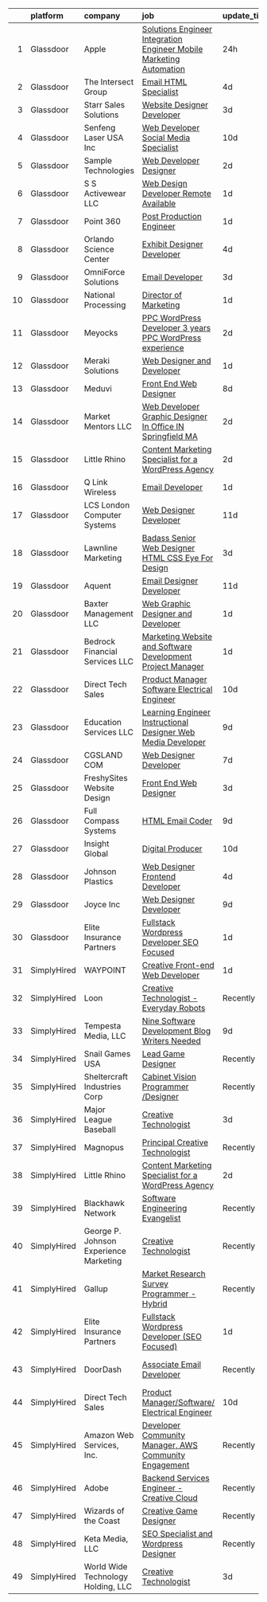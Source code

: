 

|    | platform    | company                                | job                                                                                                                                                                                                                                                                                                                                                                                                                                                                                                                                                                                                                                                                                                                                                                                                                                                                                                                                                                                                                                                                                                                                                                                                                                                                                                                                                                                                                                         | update_time   | location            |
|---:|:------------|:---------------------------------------|:--------------------------------------------------------------------------------------------------------------------------------------------------------------------------------------------------------------------------------------------------------------------------------------------------------------------------------------------------------------------------------------------------------------------------------------------------------------------------------------------------------------------------------------------------------------------------------------------------------------------------------------------------------------------------------------------------------------------------------------------------------------------------------------------------------------------------------------------------------------------------------------------------------------------------------------------------------------------------------------------------------------------------------------------------------------------------------------------------------------------------------------------------------------------------------------------------------------------------------------------------------------------------------------------------------------------------------------------------------------------------------------------------------------------------------------------|:--------------|:--------------------|
|  1 | Glassdoor   | Apple                                  | [Solutions Engineer   Integration Engineer  Mobile Marketing Automation ](https://www.glassdoor.com/partner/jobListing.htm?pos=128&ao=1110586&s=58&guid=00000182bf320dc8b46083a8fc68584b&src=GD_JOB_AD&t=SR&vt=w&cs=1_8b3945b8&cb=1661065105181&jobListingId=1008082345750&cpc=3BA4CE39D5B5DEF5&jrtk=3-0-1gavj43fiklv1801-1gavj43g5g2d7800-14df916f526546a8--6NYlbfkN0BvKrLyj5gPmtZO9T8euul8TCxuuKNOtzRJOomxnwSEodTz2Bc-sPZl29JElYHfcoQ-58AqnZWye5imZ5EkGNM7NgYN-HQi6TeqqndSc330Jl09pROZ5kQ0qjrr2TLRKzu3X-mUnb0CTTgHeRYg-ktD27yBHY-wDr8IN6EhUO_ggCyGKHnsPPh3ZOJlfeqsKmxUXwCwiKGCF-sTtBBviyPx8wgtR1JUwuedEh_i-etfH4gbd-nyHaPyUn5VKSJ3I3ry3xjTnfCcuW-iOh4Av7O3KTfPAIR2NcCaY86zkB4V_z3QcOJNVPr4Q4nHIDMqBZCiPCtTlUDqRO6CaUY-f2GQHg6Ct2hl5aFblEBTTAHpCnGjDH2X00SfJn2jXxTLZf2H-wmiXZSiJqv-WlVgE3mzO6RltHsVrLq0343sViGbkqhnr8c0Ide9ZVqGFvNwES-zJSwzSr3wVfKnhpuMucnHoSeT9yaY0MytrNqXIGl5B8lC_qAMA-uQE06rKjNwmYcSgR4IqmCdrqSui__wM1lSev2XnuQWDWuyRz0KDTusjuc4Ep2xgeiX4qnjrKnFvT82iRoqhPebBSbNyp3BD28iuex9h9Auv52chnyeQjjwztncV7slmr6PWDnQo4s_nYYE7WwP8mkelzOgA1YF3C82jQ3KbWMxUmh6i48o-igKb2CCpUr8qHMpXKX2B4n6Ls0Xj4Ct-cY-FUtpXjaCe7T1GBZDYoh3vJP6nIZXWV2RoCq3FKUlqrMdXWgo0njUnYQ4GBucvIzLwS2hxrDc9LGoRsndw4KcHzXdzeqq1hrJIlMrfBs6evKNDPyh_ghxuym7YSCTHiW2ndsfi1GXGjC388d-x0YTl_BalHWIW0ti4n77qqKY4qGjaR9SVaRRlLIxQ39oQDMgQ6JYL9RbQQmzRrnq7YMSS1OZVd1x2lFPL2qq7x-EChBlkqrG-zcTk5vTPiUWcgd1N4cFz40tieo2tjU1zvFX_gJ0UNCkRTdb1Kvia3yHTZSlwti8R7TzPqU%3D) | 24h           | Culver City, CA     |
|  2 | Glassdoor   | The Intersect Group                    | [Email HTML Specialist](https://www.glassdoor.com/partner/jobListing.htm?pos=124&ao=1110586&s=58&guid=00000182bf320dc8b46083a8fc68584b&src=GD_JOB_AD&t=SR&vt=w&ea=1&cs=1_51b97b08&cb=1661065105181&jobListingId=1008074370447&cpc=48B9F4758953335C&jrtk=3-0-1gavj43fiklv1801-1gavj43g5g2d7800-22c56744a00dd6d9--6NYlbfkN0D3PcU9heefYh9TtgByvMoljOix8d9QGO4-sOduKDD9bT1jZI9CfBWrR-yhgruQBi7BODCzZdeBCVxltjTcoLfa9fjLk7NMFbxIrl9F5qP5psuaO9TR_rl8p70B1b0bwKQhJG9MZh2IuOyJto0tZsNoJrw3F83L99OynJJIDCLJuZYXtySHDGkwyagBHaLJOEOAVmYUTrzkwBCSmiG2I9oAG5NxoP6ETZ8d4yUOQxO5ZjTBFZZNIY6m_llX2wAe8e3OR5mIldQvJhU7_bgurVz1zL6WEJXwIU5A7orD4FNsTzfAt5qx2JHqUMQ7Amisjd89V_qeCA-TftyJUmxLJvzU4mO2tfl3rY7RPMsMTmu_QQqf_PUvA7DQEGsVRH-XFYv-m2ZLt5FsTuxQjY0NSGCuEXUo1ODSMX4J0QVLJW_UuFGwzJjsBZfVb-jKADu4vdNLIno8WkKtpZ5n9mMM2Bmq4d5jADzbEJuuJ2O6pB1caUcLauYJZZqFUBAGSJxIlvJyuaBNB2Xr6w%3D%3D)                                                                                                                                                                                                                                                                                                                                                                                                                                                                                                                                                                | 4d            | Plano, TX           |
|  3 | Glassdoor   | Starr Sales Solutions                  | [Website Designer Developer](https://www.glassdoor.com/partner/jobListing.htm?pos=104&ao=1110586&s=58&guid=00000182bf320dc8b46083a8fc68584b&src=GD_JOB_AD&t=SR&vt=w&ea=1&cs=1_35ab8e72&cb=1661065105178&jobListingId=1008076136835&cpc=CBD165E99C37F1D2&jrtk=3-0-1gavj43fiklv1801-1gavj43g5g2d7800-ddcb1fae4ee85477--6NYlbfkN0DsjpLgDvBclJPstWYYib0fNii1R7GC7DO9whXo_Eh0zYplQGpKtzw1lQtNYmMRfcmvK3Iy5C2BL0KJu-lLXTyb6Wm7XNVR8tj-hk7PGBRuKgfb_ku9iZjH-tb3SYdl0QSLHwLG3gfTgr2yZczDS3iZiZk0EOtOAZRQT5c0HFjn9_Og2uxtKUXtRTFeZyNEgnKwfNf10yI6603GF735svAlP_fesSpWALPMTZA-2kqS24Y60M7Q-B4MAm3jqNiygbc2YcVRMMm0h_AoMUelILm3MQJym1RU1JV7PhFi9MxCLdT-rWQO--7tEnIGCZFzUw-cH1DYDNGUh05GHziVClHAhqiC62WBu6ML4usLhDj80_uiT1kPPtHxbaZbsEOezgcmjQzhbnXuKxFPDGGRjHFQgHAppSryBa0p2mQ2O8f0kNx6nUCnAu_69szU9gscXXJVsSicpqD7imEP0zhzyOSiGS0mZyyhTqBUUlw7PWuMM69sdHxqw38E8fZlimcaXjhrXwuh9xxquw%3D%3D)                                                                                                                                                                                                                                                                                                                                                                                                                                                                                                                                                           | 3d            | Norman, OK          |
|  4 | Glassdoor   | Senfeng Laser USA Inc                  | [Web Developer  Social Media Specialist](https://www.glassdoor.com/partner/jobListing.htm?pos=114&ao=1110586&s=58&guid=00000182bf320dc8b46083a8fc68584b&src=GD_JOB_AD&t=SR&vt=w&ea=1&cs=1_1935d5d8&cb=1661065105180&jobListingId=1008065893392&cpc=A0637F14311B9419&jrtk=3-0-1gavj43fiklv1801-1gavj43g5g2d7800-69604992de81714b--6NYlbfkN0Dx3r3E47sSe5bB3PIy1uzBZvlB7xy2NhfhZMlxQTsxrHvJuYZkuOAOolgM0RwwxFCUzk4WQx86HjZI4gUgx1C0oF6J0TbaPQPyt0QwcdVyAoCHhtnKoCAwe2uWQZDVyb42gfhggtBMSeQF_kTTK4cI21rqjrfWfVy7aWXOh3yapdlN40EuEuEi03dtXyA1NN4q6YnDon7jRbyop-SAjUdxWh98FgQJ1Oql3GGpy5Tdvwoue-mN0AZcFjP7SYu7BK5uYUPdTiZdPRJIjElqr4REo3N51Mqm8uLseQj696zBWBIBZMMkqe7wraM_N3HBFWI8RHwb4rx3nnGS4miGtKwwO7gnE2ww5LWzH_4Y7qVIHdxXgvdC7-7H5RV7IKihQolOQHQdst7c6Vh6MpkGLdS_SysVh_R1i7Ryi73z1BK8lJXIEKBmnLo8ipakGAxWroYnf3sUhKB_Xxq5JxUzo3cQOLgCSz9mSAvH1ZeTlFk0iB34UK-oq-elfr8fgdrJsZscIu7YfdQ6Dw%3D%3D)                                                                                                                                                                                                                                                                                                                                                                                                                                                                                                                                               | 10d           | Los Angeles, CA     |
|  5 | Glassdoor   | Sample Technologies                    | [Web Developer   Designer](https://www.glassdoor.com/partner/jobListing.htm?pos=120&ao=1110586&s=58&guid=00000182bf320dc8b46083a8fc68584b&src=GD_JOB_AD&t=SR&vt=w&ea=1&cs=1_fb8335f5&cb=1661065105181&jobListingId=1008078578505&cpc=9DC6E4D8324653EE&jrtk=3-0-1gavj43fiklv1801-1gavj43g5g2d7800-cfcad52f3ccf37d8--6NYlbfkN0D4nuovUOU2dPryPr7-xanE7ZFWASvaSyNm3BqXIbrO0npDAFoAgEQsBBjUOAjv1PQnB3hwwrZmiOMA02kYqNnnHKWjfiGNMQW5EU7ErrgQUTQBKpdQ35ajdqRyVOpYt1ge-nlWBdEdOWxZg23c7O0q-QUnaWi8gZT3BRnlNxG5nms1UgSG3pAWYhhzkqBf5iit9-AGMWLF87EnIFJ_Yl__AUG5up1jXt4GHJDl6iEXaeg78eOYpb3iweD0my1BICJPNDDsHdNYhn446MQaZuDJTj5wmThNOJG-XV90iO_L9jCkPocTijPV_r0uRdS9pRzo39ufx4YmqgGxLyg8uTsb878L6uH_8MDzPL4OqRq6ExW0hqTvETjijMVSSCYwI7EOfe7F_qpqfRVLVHa__icW8mctIyVOHg0_jFBWOugFeoe_4Ri20DBQHzOMseE3OZNI6glwIEpOmZDeGyOhQiONafuJpxWD_Jngbhb1AYK4erpILpp-ZUjID9NBZ9vN1UQ%3D)                                                                                                                                                                                                                                                                                                                                                                                                                                                                                                                                                                           | 2d            | Ann Arbor, MI       |
|  6 | Glassdoor   | S S Activewear LLC                     | [Web Design Developer  Remote Available ](https://www.glassdoor.com/partner/jobListing.htm?pos=121&ao=1110586&s=58&guid=00000182bf320dc8b46083a8fc68584b&src=GD_JOB_AD&t=SR&vt=w&ea=1&cs=1_6cf155bf&cb=1661065105181&jobListingId=1008081606232&cpc=334ABAF5D42DC775&jrtk=3-0-1gavj43fiklv1801-1gavj43g5g2d7800-11231ee6cd76ebf8--6NYlbfkN0Ajr136nt6A_LHOZ7dazkZBMRVGXfFx1UH3hXSlGZi78qV2vh4IIPaG56QxCFgA56BGxcurypYQkBVspfsnTZJRG1jkpX72_XzffxBJorsT2OpLdH8jKJAKJqcGF31IQrDbUVhb_4mUmFjSEoC_puvAy6im2C8FJQNIGTPivGcq2Xp3QWDoD0YTXqusHQnNuVfLov6vtLe5iVpX9YL9NlSaWCEFlzuQHdLlynyIKx9d4crLBB1B6qP6ePbJaPqTLqw04SfQsYzTEdhxUJX5f5aB5AcvcrcPIEAPn2Cnn0bbiUQoxcW7naTY1PzBx8JCxV9s3IFWTF-PTGIyMalK_yAIdGfdDMQF4TafXmhJEKgDfdWbCn4-8N-bLmiJ4b37GLezXtoc89EDtqJUqGUoDWEVLm7v6JOE1iGogZwQ6bSi-OjzRaIAtcQtuCqGOk1uz6KfKCTmXdpJo-8mbbZpm2l6OR0teFKFW-0dQXcJlD5GJrAU9LECf-gI2CEs_3EtfjC1Bf_cIuJ6ElRgV4ZFb_JFZQYD08APVFzyTwG06Xaet8BQtjjcls11ORPCunV8RRXJFf2ak46EO_S_6m8CpSNJWCxVE_mcGFAdPk2S4KvVwwyAfoBAfn1xtVfcScGjCU7RcIHa3pKI0bNUf_UyyDkTYFg94jCmZEKPbmGaGN75BrOvA-ATgkA4tGj1SwfXD01HyV5tYr51gqk3YLsH3JI-KwCnWDLZ2gWVcPILOLtS_M1fhdSWjXZrR3pqjiiaG3M%3D)                                                                                                                                                                                                                                                                                            | 1d            | Bolingbrook, IL     |
|  7 | Glassdoor   | Point 360                              | [Post Production Engineer](https://www.glassdoor.com/partner/jobListing.htm?pos=106&ao=1110586&s=58&guid=00000182bf320dc8b46083a8fc68584b&src=GD_JOB_AD&t=SR&vt=w&ea=1&cs=1_0cdc2048&cb=1661065105178&jobListingId=1008082053442&cpc=BE7ED86EB2F099E4&jrtk=3-0-1gavj43fiklv1801-1gavj43g5g2d7800-37c15f2f8f423d94--6NYlbfkN0DdNONLqhA8z6QrX6vw37qu8cGScUjPKwqVQr3YAsb4-5m6SkYfcfunOb5Z4Fs1L3GaZTQUOo-KovoSG6km41IPEQkY4ga1Hl_L8BdNGr78wlAiyHozwAayY5NtIbXyoG-hldxFaPwWqaioI0DPkpygUrzq-uS7-tZs0JEP5iZ79wx30dbdOKYaz0et5bRTj6zF-O1kl-z_WlAuU4VhUxt6vHa_9SrICr94169itBXXhZvsk0xLa417vHhP2-TstC4rsB0bKM9K38l-NVw2Ui1hOLVWnw1-PBZyEXOpW-R_zeruLzPVte05Mi_xSMig3wLRGVSfe1tqMzcXYn1_2To9MizofEgncnJ973vNduLFtHwJWem7iVyaon_Q9zk9OudcEQ0TNK0mle26q_8g2OlZ2-UKQNS22dMHAY72B9YJjrgini1P71AxTuNccXsaeOg7S4w_gvA0cHrMwwEJ5X11yp0z4PfvS7bOb2bAi7yHANiZKvW_e3IEYunj9-Q2AB-vl1rbPU0zLQ%3D%3D)                                                                                                                                                                                                                                                                                                                                                                                                                                                                                                                                                             | 1d            | Burbank, CA         |
|  8 | Glassdoor   | Orlando Science Center                 | [Exhibit Designer   Developer](https://www.glassdoor.com/partner/jobListing.htm?pos=110&ao=1110586&s=58&guid=00000182bf320dc8b46083a8fc68584b&src=GD_JOB_AD&t=SR&vt=w&ea=1&cs=1_a6e45a7b&cb=1661065105179&jobListingId=1008073917846&cpc=8F946C24CF1A525E&jrtk=3-0-1gavj43fiklv1801-1gavj43g5g2d7800-19530d0494599900--6NYlbfkN0Dlo60a_d6b-ZbHMAl1R6dg8b70dlJGCHmV1YUp37ql6Hlxf0AnVUQRHMpH0SGJAODkvMvtI4dD_VJ0FBAIEo24wrR-cBIVwY62V4nP7xc-cspw_Gy2QAJq22aWSQK0-k-P8GtrQKWis7qdeFrSuAc2CL0nTVehODDXxeTLKoX6ib_LUZVjOw0QBorjH4VwKi2WN6TCy_GWssQno5t5yMsQmpSZJk6tG9-XKMWnFa4thJOgUNrJuQR56rBUGH5vM1LV3sM6Y2KoCG8pvVD2ZygC27KkHnmZYaeKNnV1X5ODBew9vA_SalZNopOYJ5VYxkUVaQ_jbrrfGOFifZyZtB-JcGDMHK78lPmNRwAojHpprY3bKhbzQzJSMzOFcsNeBKbZEnT-fnsFI8LOON_RBAEwB4zAvuHCSsSoVpEXMHUaExmwWWeb3cP2j7JL3qNDG0t8uAqkME7yGszVN4ixxCQujNAn6EwtpEPMW_cdOk7-K6amu2JlgIjnolWrdERUBm5W0DTOTLc7QQ%3D%3D)                                                                                                                                                                                                                                                                                                                                                                                                                                                                                                                                                         | 4d            | Orlando, FL         |
|  9 | Glassdoor   | OmniForce Solutions                    | [Email Developer](https://www.glassdoor.com/partner/jobListing.htm?pos=129&ao=1110586&s=58&guid=00000182bf320dc8b46083a8fc68584b&src=GD_JOB_AD&t=SR&vt=w&ea=1&cs=1_8aa6f04b&cb=1661065105181&jobListingId=1008077004504&cpc=6FC5BA77C9A4CD78&jrtk=3-0-1gavj43fiklv1801-1gavj43g5g2d7800-235f6d49e9ca6460--6NYlbfkN0Aa0rf0p4H-wSSEnheLq9xoxCQnORZZzDlklJQihjLqJFevi_TyuHmg6ZfbcbB1uoQD05X-NQeVhniTWMxcs59AHFds7xdB_TWZrCqSZMvTPXsGmBK8rqGqV2KySjGmpjZnzhGStyWV_yKx_OyFHaJUbwxbrBNGh24RY51dnPAcBUHCY_NUggq7i_1M1eMjsluwvTykH3idQmYUyjAE8A1LO5lkw6jReD8LfR4_irJ_2RVOZBv3dlg0ecGtrqR79Ffb1ZyKSCtTTWBXvFFNgdf0FqtL4aHtJsKMRQbvaYW41d3B5Hpmp3ia9srpEBNrlguL8zwaXGaERu0kXhSHAjQJS-EMTo68FR20UblBWWeC9e-tTw2H40iiRsEh1KMl1va2MiFFqm-D1Zq_bAGzn2j7Qm2VbMuuQZwxn8Ci44mzVtYyfNNv_OrqBq_4P2ep6pPyjLhtXKEbzWqm-3u3Rsv3xNqfbdLTZtt8FYBh1j3DSKLii3Oi9VgcSOnCTenTPZe8aeTirCnOZkGXWGNh33Bf03pqGoeu8j-SlH3jqfYvHc4oOZw5VoIlv1Yzjrdlpzs%3D)                                                                                                                                                                                                                                                                                                                                                                                                                                                                                                                    | 3d            | Remote              |
| 10 | Glassdoor   | National Processing                    | [Director of Marketing](https://www.glassdoor.com/partner/jobListing.htm?pos=108&ao=1110586&s=58&guid=00000182bf320dc8b46083a8fc68584b&src=GD_JOB_AD&t=SR&vt=w&ea=1&cs=1_92c146e4&cb=1661065105179&jobListingId=1008081745094&cpc=320F474EFE2ECF9F&jrtk=3-0-1gavj43fiklv1801-1gavj43g5g2d7800-9dda8939e1b420c9--6NYlbfkN0C7FdYqye7fR5lUV8IgWPkZ54W6iO3v9h1VSxsEbL_uy-oT-c6pP46MvK3VAkDI2RclXT6XGavr81Sqwmg0QzQSLmmXWpHsucctXLjqNGQbx_AzS1BJfEHRZ3pcGznz7AMwT3F3QztZFy7wkZUAg1B52v3yHIif_llkEYbbiC9-fEmfqwu-h4fClqupzTsiEVhq2s-mj4nFNGGkCJ_So8Pc5H47CXKtwrXsyt-FPqWuzA2lNzlp7Bl6GTNehTT7kpDHyWRxs09liWouW_yc-jh06lQxF_S0U9YfCtOFL286sA3M1BGqg_UUauKo9VefL9lS2WkMkQsrmxEFCsWpMMwjda0vAyoF3qrW5BAo1IO2LQPO2NICQ112EbsSwuFtrAa7o5kllkvf6fimeS3nwGl8Al8KaAgtsxJXnK-ZuFmIznArtgXynljmTAFm5U3JVaB3TTl99eDXOzEFCKPvErZb3n0_UdqBialsWYZb-dhnrUt_fO7LYlqffo-fGRsDJ8LAFEoi54qi3g%3D%3D)                                                                                                                                                                                                                                                                                                                                                                                                                                                                                                                                                                | 1d            | Orem, UT            |
| 11 | Glassdoor   | Meyocks                                | [PPC WordPress Developer   3  years PPC   WordPress experience](https://www.glassdoor.com/partner/jobListing.htm?pos=105&ao=1110586&s=58&guid=00000182bf320dc8b46083a8fc68584b&src=GD_JOB_AD&t=SR&vt=w&ea=1&cs=1_24f572a5&cb=1661065105178&jobListingId=1008079757167&cpc=EC922B628F4F9C42&jrtk=3-0-1gavj43fiklv1801-1gavj43g5g2d7800-d55211a0a42f0edf--6NYlbfkN0DukAwDndutArnS8OT3znlJ-TW2KpK_7rZjO0LfXc6UVE5AelGnR9zi1FaVyKVSX7fW8iH7ZjBYylKtq2aRV0H4uUyYnvuAr2WaxvQ_YIsNaGQZ_Sc5PvQb_k3If6tOc1qL-6qorCWnoenGz4MDUdi0A6Zz92HRj2fzY8hoDQuSL8Y4aSyXX_DsP61_5rEK6r2ToNf_jHat7DDIeNglBgeANZnc5JuS9wB0yQA3k6z60klBwRpszSMRNar-KwJ_B5icRqaOx94w6RCxYEUSQj3wOnuLvGuZ1_RwW4Lj2vRbUq0r57nmDRpQPUyuMtUCVPa0hdPK0TlxMMau6XNOg_21O39dVLU9BVI7cKDZoJLKvzfU6UEc6tW5AI5nprdy0ZbW32vE5Kp17P7xkmfu3cxMTD2nGQ5sYbip9_B8leBKvvY4NeqEhGOz-XnpxhMx8MHAy4-oleV9R0yg2SEtlKhRHQ6F5TsUS0mA8Ud8GsI0deZz3FZw1FD75NcnaHMGjMnnzhSi7FiILTMiFdkacLZTtMvPABeRTN_UZQo9BLNMteNPv8eiQ4iJ)                                                                                                                                                                                                                                                                                                                                                                                                                                                                                    | 2d            | West Des Moines, IA |
| 12 | Glassdoor   | Meraki Solutions                       | [Web Designer and Developer](https://www.glassdoor.com/partner/jobListing.htm?pos=117&ao=1110586&s=58&guid=00000182bf320dc8b46083a8fc68584b&src=GD_JOB_AD&t=SR&vt=w&ea=1&cs=1_23bdee46&cb=1661065105180&jobListingId=1008081345836&cpc=FB7E4A1762AE5BEC&jrtk=3-0-1gavj43fiklv1801-1gavj43g5g2d7800-20fcbee1eb88c48d--6NYlbfkN0BWi3eEu-Q0UpxkIUpdrJzmOxHi_XGcoZO2CjQXftiTGI9fTokWfZjTPkpzgBplrcMHEj60FUOAAjJF_SEv7CdTX2l153xa5mQfM55bnHf2pCufnXbA_nbXhgULVW4M0NFEb8U0XItsl9xVUnBCmHEpoi_IUS2Qom6lIOV5pTXvIXF_NF9MsHTArhePxnKDA4q4GEsG4-t6N3js7pxKJ0D0FQ0ta16DDHo0F01rgWEGzPrOv6j0Eavbz4l-gOhOX47qhsjftDiTmtfWFjGevFAWqJEvLQXxAzzuVAYRb_hSdxybbYurtAqpyfq_P4fy58ST2VVlrRBOO-leH0s_6bccL7wdJqszQ0p6M73zgiOAF6YrEZKONpT4162EvWlotAZwbWKNnqnX-jMaqBZfU56oaWNMvsjR7vt_x8YL0iiwfav3lqkgB-PLcF_P_0q1gDilhc7OdtjeOhRR5uOJcYZiFQ8kBQk9U3mWmUyDCYYsYdrgyNdubmwPXZLccj7xE-OvFPd5XE7OhHT_lJyue32ofiFJTrrOl-Q%3D)                                                                                                                                                                                                                                                                                                                                                                                                                                                                                                                                         | 1d            | Remote              |
| 13 | Glassdoor   | Meduvi                                 | [Front End Web Designer](https://www.glassdoor.com/partner/jobListing.htm?pos=127&ao=1110586&s=58&guid=00000182bf320dc8b46083a8fc68584b&src=GD_JOB_AD&t=SR&vt=w&ea=1&cs=1_6116f27e&cb=1661065105181&jobListingId=1008068386130&cpc=9FE5D8D7282D4400&jrtk=3-0-1gavj43fiklv1801-1gavj43g5g2d7800-4d3ab6673cfb09a7--6NYlbfkN0DVRqkzmoOxYUgbtv_NK1ArUzMkNzca3f6VDkrWk8UyNANrT2oS1mH1h2VR6tCux4fFPzU7mbS7KXvW7bZZqQ7vOzDWUEl41WPlzW88z6XZwb4HRxYDgvy4jQpqaAUpqGfupGXF8MNqsb4mzUTkX_GGeMF2vI01hEOpUPkNlpvHYRqae6eJ-Ukq83DgGq4ZTdsC3VvFysWlxvWz_ETWTChY1Gy1mZha9zVmuMnaOSjEvkoctWe2aAdcB443RaoxD8AHpQWfogSRGWVG-miz-nay0Bjud7xllk568iMbB6TzMEXTKBXRp3lUOpqB9IypzD4z3qWY4uUNnziJ3RwMwrHRBZ1Xv38RloSPaYV2A7b3n50_JQjrMYpTvE3T0OvOaKlrHRwvhvWpKBJ_U2vpe2vGHlOORtBO6-RCH3xA3oU_rDQZrKCDZx2Lh_1VWOI2snTusECMqmcV3Pr1Ja2Tg7XvUdyS1QFQFT6S8iAlJ6cXxPGzR573GrfO0-GziiYRd3tzciw7p-gprQ%3D%3D)                                                                                                                                                                                                                                                                                                                                                                                                                                                                                                                                                               | 8d            | Canton, MA          |
| 14 | Glassdoor   | Market Mentors  LLC                    | [Web Developer   Graphic Designer  In Office IN Springfield  MA ](https://www.glassdoor.com/partner/jobListing.htm?pos=101&ao=1110586&s=58&guid=00000182bf320dc8b46083a8fc68584b&src=GD_JOB_AD&t=SR&vt=w&ea=1&cs=1_3e643e81&cb=1661065105177&jobListingId=1008078799450&cpc=C5084168C6427C20&jrtk=3-0-1gavj43fiklv1801-1gavj43g5g2d7800-d4ecf45bb5ddde8b--6NYlbfkN0DrgQq5ECBajiuqohNCSf6c7_2Cek-sBUhiO2bmmkiCIRqTyLZK6QXQ1uHwMmUKjUK87ZodXnzLkf5KCDfpFPcEmSRrKfee4TvOCzUsJ8ckRBxfhXQJvr6PIo_dx3c-Mk_13mSeFCYye08Ysi8NpIPKzGkraKw-aSeaGJZFnwKPqxQBbBm4aMTNLPLIVc_-X04fCTjz5WI9qX4CPL4keCrvoeBdt0xnW0CNzS0OeUjWV8PMLwIOoYeLL4IjUr6s4baZjwVaRU77gZiTrBEry36WiZ1rOVhG1NF-CGt3M-_u5vngyjEc4Mm28fTf4D9zWL7NelzfY6Bv_8lc4ZYX74FPIAwnxAd817_FC8nAK8h2uAnGPE6wVEuvEIz14FbSVV9vp0tPsvC3lJM0GRj6EcBPpqL0xLPe7nAIg7WFkWFqdD7pXWbFaa-Rpnn2EYVa4PBZ1dXq7LmAzcP6AJDqvAMJmF4ZrGGq27DlRFKRVWd3TPgKRSmnJBiPutraiHVVeMCfQszN7vaWpRJqJh9EBTHcVQhROY2L6xOrd86KZ9uTLaM7DalYvoir)                                                                                                                                                                                                                                                                                                                                                                                                                                                                                  | 2d            | Hartford, CT        |
| 15 | Glassdoor   | Little Rhino                           | [Content Marketing Specialist for a WordPress Agency](https://www.glassdoor.com/partner/jobListing.htm?pos=111&ao=1110586&s=58&guid=00000182bf320dc8b46083a8fc68584b&src=GD_JOB_AD&t=SR&vt=w&ea=1&cs=1_da891668&cb=1661065105179&jobListingId=1008078987183&cpc=334ABAF5D42DC775&jrtk=3-0-1gavj43fiklv1801-1gavj43g5g2d7800-68b470c291fab490--6NYlbfkN0BE1sWS3io7iFyXC8dTZk01nBBpyTqvcghSxkx67H4-m9o72b3Na2UeQXYpQB8brbK2b6EXNH_Ds2Gwmfd68ZuWrGGrxFcZpBARfgo1K9BWuIASlaXHrLe7pU5hOaiybbEz_rJxl9zXfxT2L0IlIJFoTDYWp_xl82tb0AjjRtHz3kD4KhReoPeiaN6cJSKBHQB3e6uAH-NVR8tHCNYSc7FWzIs0e3H5JeufsRBghtmmUj7rMofL_JldagLvoemY9bbnjr2tyCASu5nCVWeIsf1k0DqNjOGGB4wUfTMGFDLfi5FFsVG1i_eljOTUDjrr_6JzX6cgUYqyL6jzgpA0KxS6ozGd3eiqabhnWvoHaVdeMjeAeUVlJ32Jrse2e_c-gFyzKEwlkdGFzmX5P0oNeSjZzMHYdgmo3vcz2LCwqlRlvgOD1D__Mr7zcM4TVhKWm-LtHI1PJwV9LHgP7TJL2Qn-u0EG8jICE6_uxP_QBn-pPgANnpjCCIYyvJ-Ei-OI_jpmFU7lhRA5VifYWPngGTjy)                                                                                                                                                                                                                                                                                                                                                                                                                                                                                                                              | 2d            | Remote              |
| 16 | Glassdoor   | Q Link Wireless                        | [Email Developer](https://www.glassdoor.com/partner/jobListing.htm?pos=103&ao=1110586&s=58&guid=00000182bf320dc8b46083a8fc68584b&src=GD_JOB_AD&t=SR&vt=w&ea=1&cs=1_7992dcd9&cb=1661065105178&jobListingId=1008081621414&cpc=AF8BC9077DDDE68D&jrtk=3-0-1gavj43fiklv1801-1gavj43g5g2d7800-ad61b9ac912baf76--6NYlbfkN0C1n-7uwLBmXreK9Hz04i1NaXR3ByHk8AHoFYtQOHcucngP0fSeBwU1va0n9hUyBVaAI6oExeKecRKR87WNuvyT1-lb0hdePcZdW5hHRwxQUII5lAiGOEk0YkPvnaaIvm9DKktrut8n0XsjBzFcewKYiXuOoVj6bm5ayNKqKX7IdKuQBcIk97fv1CLN5CZyqTx-9nH1AK1RcumlqoLZuVQZUiOIX94-_j5iSZ1nJDgwTXEhGz28BPjfhrldZuitRKECL-_JAohbxWyg-9FzWjwobHecjWSdPQR2PhqTZ4tYuDbew-DP3bawWs0J2POUjy19f2DnljxgEbgOAvRfgcR1y1N9tDmYAWc2UmoEu7n9k2ugIQ4t1z-5rv1DjDEpZ7EtSWTCSZ5IFG2kRn3kciungeH5BRwrlwpFHgCoh_c_eIWhZnxgNdx6fEIy5mOeBv8exobusUq9EfrBu7bA917QQ0lJRb0twhCIDoOvq2xmZToYkwp9sOqI3WWBobLViyE%3D)                                                                                                                                                                                                                                                                                                                                                                                                                                                                                                                                                                                    | 1d            | Dania, FL           |
| 17 | Glassdoor   | LCS   London Computer Systems          | [Web Designer Developer](https://www.glassdoor.com/partner/jobListing.htm?pos=118&ao=1110586&s=58&guid=00000182bf320dc8b46083a8fc68584b&src=GD_JOB_AD&t=SR&vt=w&ea=1&cs=1_16183a90&cb=1661065105180&jobListingId=1008063244829&cpc=74FD5BE86273CE52&jrtk=3-0-1gavj43fiklv1801-1gavj43g5g2d7800-4a5d56286f155313--6NYlbfkN0CckLY1Y7Nzm7RAXoTq-bvgsovIKUj47znE7HlWw5vlrDWT7l6GaPFsZiavTqzdiZcfoYdspEvTHUkTPwqkpDyJcIlI_ubAh2VDXGpI93ZAN2Vumx5TnwcS4onmVjjsC2kdIR9lIWl7teHjPzRWr7pIgd-QG4TNheNrl-faXpoQscY9VDIZvbct9_-D9WrMzlKxu_9epyxtxqwMUNb4l3IqG9csShVJMHyY2QCU4xCJYa1y9dybCUjmSA2EOU73cvrdkstKzKvp3DyzloxzOvODcfqfGZ5xNUA8qQjwes23VdGIGN3K2jhVhH5eZ9VUXnQSIcVSBOoqKOFWrq-TIFEcrwS-doYD5HbWrdU094P88BNNS3yMGzJnK8nTsKeGDK2Ss3QYhOpJK3QTt4Anb5u-dwFXhBKylRhLo-eg5Wm7QgmjO_8QrHl3777nVnvyCoAtkKdQtM3UpNO5xE9UopG_3oDu0e1_t3UQDB2zfBxdLJrhPyrxS3KbNjH_KntxjipuT--ulky2FC5OLwJd-RN2SMlKZHdS6tfvRPeyTdOsBV_v5A7dkwTH-zjCDD8_y4gm5I9o98IUatvKA-5KO6U2H1hBO9bhiANVmfFmRlbk5a87WSJdnXagcu7h9z5JLK-q0soj-WuMXdrtktfP8uXu-RZUFepLvcwk2PM3GM0Wj_Ad_6MlRWmKzDNpAParAfh1XK31U6xblnTv3_mCq4rdgbQEBQxRUusZKZJz2fuvK4xMlaazRdJNKBgu9DlcuAFuIAmjOM8feA%3D%3D)                                                                                                                                                                                                                                                                                               | 11d           | Cincinnati, OH      |
| 18 | Glassdoor   | Lawnline Marketing                     | [Badass Senior Web Designer   HTML  CSS    Eye For Design](https://www.glassdoor.com/partner/jobListing.htm?pos=112&ao=1110586&s=58&guid=00000182bf320dc8b46083a8fc68584b&src=GD_JOB_AD&t=SR&vt=w&ea=1&cs=1_580d60cb&cb=1661065105179&jobListingId=1008076192780&cpc=39BF0EDDD7C951CC&jrtk=3-0-1gavj43fiklv1801-1gavj43g5g2d7800-e484ed7074032ea9--6NYlbfkN0CSgGTbSPgM0xpgWRkp5SRTexU57Zk_6_bZ18eqb9d2QJSGwfPmdP20ZJn7COX5dU3Jcup__uPyYvFygp23CJPmvOc2HV6cmaK3ebUFwB3sdAeT9C97FHUEPr8kaTKS-VJB2gGOIZsn60uJXYKNceQVP82UTolLC1vwR40675sWo0JSUEFSfubFH6Eh8zjRpGLXDR6dVAHoGjpDfPE2NAMrRY7Hbk63-D3M2rhHOGf1XsTvs7_V1Ch2AyhSdVb0DUSzgJ5QV56kHj4ymbf4xh7IkWMxz12kKiq5rk-v7rBYVYaWyykDiSdFvJQwGSdzYH9C0j5fYZ6XBVgBuTjsxYiSoF_QW_BWkWjjSBiZMPWJWmK4d6tHqG5poTb8F1NtDiHhIg0gfoW_RV4c54rHIYvPryTVw_tLQ6BKnIpwsmH0pc0G9TlkcVu1rOWg0VdgTyXo4xlBMCOYaXStzN6qEEVB2K7toUruLq8Tu5Fz5CJfdxISSTePoR1Kxa5dhQuqDstFHjFUho1g8QiBk4ShOz0MtJZRG4B6CUHhvZGIUFbHVA%3D%3D)                                                                                                                                                                                                                                                                                                                                                                                                                                                                                             | 3d            | Tampa, FL           |
| 19 | Glassdoor   | Aquent                                 | [Email Designer   Developer](https://www.glassdoor.com/partner/jobListing.htm?pos=130&ao=1110586&s=58&guid=00000182bf320dc8b46083a8fc68584b&src=GD_JOB_AD&t=SR&vt=w&cs=1_f5605c9a&cb=1661065105181&jobListingId=1008063506203&cpc=654405A9B1E0A9F5&jrtk=3-0-1gavj43fiklv1801-1gavj43g5g2d7800-81f66ac0617ac308--6NYlbfkN0DMrcEu7yrtATojKJA7cEzGQ3FdRGWLh0CZQInL4ECGI9gD0Wolx9R2v-Aex0-GK07CFRXuAyVUqqDdWqgnAY3f8fv_frR8awgIXiu3YXjZJb5Frrci7jPiqg__1ogudDJ5yzLZW31j0btrCAm0bBUqxkfuA6zQI6q7AH0oojmb_KbAOli3eW9ibqG34oo4e37yFNrB4S-VeaM5lk3pdiGLgwfLoLfD_dXjrOfEubN-u04rdnfrAa93xLeaybggGhGsnOLYcHBo_fGBW2pl3ZIYaGnkulSEx11E8exLwCvy0x0_ObHIDQKSCqCU-ztR2TOcsNj_ROQi9n5Hv5qw1rdfj7K5mfQBVsorBOaf5J6bVwj5DovdW0NVQevdtxQSc7TLe0_CxNeVjLpz8irh0jhIhVUwp8SyeVcrNtdgsvMWgEQrpjkiDzLGKI1SeCf5YXuOtzR7q09WaA%3D%3D)                                                                                                                                                                                                                                                                                                                                                                                                                                                                                                                                                                                                                                | 11d           | McLean, VA          |
| 20 | Glassdoor   | Baxter Management LLC                  | [Web Graphic Designer and Developer](https://www.glassdoor.com/partner/jobListing.htm?pos=123&ao=1110586&s=58&guid=00000182bf320dc8b46083a8fc68584b&src=GD_JOB_AD&t=SR&vt=w&ea=1&cs=1_ad27a4f3&cb=1661065105181&jobListingId=1008081304458&cpc=BCC169F53084E245&jrtk=3-0-1gavj43fiklv1801-1gavj43g5g2d7800-d87ffb8facdcd3fb--6NYlbfkN0AEPUwOezrB67J58irlIC6kh9bOcG3IwVTpbUphOygsMmO9dJGqAwHHCfV7eXQGkUUA4W0R5T2sPgR8i9BgOe847B1fReFN7whdxr7dxhrF1kFs-kdfJ3uG-CxxxoVtRiFyLm-ajvsvxBs_JycBHFHGM3VLXX8dmFPFGgEw8Nvn_5ftwoavHYjKA1VUeNGIcUil8EJPK99T6SLPEISo6YPoZMCYYsrGqtiPWZ_LEwKoLbxfPEJFXvh7V8PTZmRofO9pILsmtrr8txLbZkIbTDQeIAiD2K8y1Nq-hP7c5Kb-uInAyD3sdEhE-UooOcki-urNA0da9QRvsR_E8ShwWh4yX39Mx56Y2R7EL06auMT5iqRuBWjlfImneejHtxNP2UyYk7gnxxKBqcgaevpYH0BUzF4nZEtX75rVqjOymRHdPdnHvbEyZik9IuOh7Ns-GxqxZ6tAZa0ZPmI9MIabt1HFQjdPAJuMUAjUDaPHbSoSLX6pjMVlKdnYoJDePje_UXU%3D)                                                                                                                                                                                                                                                                                                                                                                                                                                                                                                                                                                 | 1d            | Columbia, TN        |
| 21 | Glassdoor   | Bedrock Financial Services  LLC        | [Marketing  Website and Software Development Project Manager](https://www.glassdoor.com/partner/jobListing.htm?pos=119&ao=1110586&s=58&guid=00000182bf320dc8b46083a8fc68584b&src=GD_JOB_AD&t=SR&vt=w&ea=1&cs=1_8e163674&cb=1661065105180&jobListingId=1008081450936&cpc=292036AD7E8A5303&jrtk=3-0-1gavj43fiklv1801-1gavj43g5g2d7800-147b38ae2316a565--6NYlbfkN0DQhhFPqU4rUq9Wpc5KKnqLbXEAJaeUQTnyyuJ9IUK7qOJOhNxY2YnZJmMjLXoqpwosSIDLK3B6Y0AHJATXXppdox7FwG1LzOFbL1h0ar3ZOygTV0Dxq8T7h35HjWNo2xOi9x8h3hkZIctW-gSFuP8I9limrsPe7y_ZMzTbZ991tlPbl7fnTqgZKEzALXD_2rIGbITwUXI5x8i7tVE1qYX8rta6qZ-70kSYrODWh4yTsiPl7f5_8DrTf9TCvjLWJZCPbG5el4jWvXsOpXwbsIFl4a4DqGsqtz1lGOSsyLI46F2Rx4BkOsTHJrm4Up2e9JnHbmItK6ywyObjJHDVcW29byje4TqGBc-FMyj8-SF78EwUodLtvLK998tehNq5_xrV4UsJ8jsWJOrxPZz1bpjLNVEXJxVPpg6BO_4pSN7ITAex8iXKWOfGtSG0MArLGgUpXF6NODUuF43d8tG-M5isRGZzUYeapyOG7aTfU_89wHLKFh9ToK1HX7_VRI0Nik4%3D)                                                                                                                                                                                                                                                                                                                                                                                                                                                                                                                                        | 1d            | Scottsdale, AZ      |
| 22 | Glassdoor   | Direct Tech Sales                      | [Product Manager Software  Electrical Engineer](https://www.glassdoor.com/partner/jobListing.htm?pos=102&ao=1110586&s=58&guid=00000182bf320dc8b46083a8fc68584b&src=GD_JOB_AD&t=SR&vt=w&ea=1&cs=1_5412cc63&cb=1661065105177&jobListingId=1008064929307&cpc=8A8826D0694C2D24&jrtk=3-0-1gavj43fiklv1801-1gavj43g5g2d7800-ede2d9f476f081fc--6NYlbfkN0Dp-MKAPpc5m9En-XXwGNOc8jTXOAc2dIp58elGYhj0d49cEaD9BHCfG9ErCe6S4w6ddVGoTdMxzYbcMqVP9dwVGwtNPiLWplwn9Sxg5Rv8mI-O9fLLf33TEmKt626jtU8Eb0CVFQkWIjrhHSO9Xx4nuElsrQx31JpQVUQ2PS_ylA_l9jHQFjUdZaZDRf4ZgJDNqXSfiMrE8_HJ8G8ryUB8_j3ed6iIOFApkCNl9NSepMIsPrah1bbHtUmnOEjHSWQ8NLGh_IZUyXREUYRx9PfpZrSiz7iRgCzs0EjK2xM4y0yybiKjz65SAyim9FyGUa44GjqekLUksbkZebx8hMyPjRkaH19CPxdU1TD5AAu5OORQDmSMHC8PXF1J9u68gqgCNG2A3pb49hsEkyi2eLgT6_Wb3Zn1XNnPGmSx9zj9VfUxPXztMZMwGStmHUz08OnTAqSqnIqnyEeGpINg0tzuSNYKRO-Eg-1f66esI7NF8u1fCmzjD6ePV2qEqorW-bGOvCCSmQuvESN_KFcxOWYWOUFuobzyKqeNqeHH8GsHYw%3D%3D)                                                                                                                                                                                                                                                                                                                                                                                                                                                                                                        | 10d           | Indianapolis, IN    |
| 23 | Glassdoor   | Education Services LLC                 | [Learning Engineer   Instructional Designer   Web   Media Developer](https://www.glassdoor.com/partner/jobListing.htm?pos=107&ao=1110586&s=58&guid=00000182bf320dc8b46083a8fc68584b&src=GD_JOB_AD&t=SR&vt=w&ea=1&cs=1_84df9117&cb=1661065105178&jobListingId=1008066909758&cpc=D8FBC54B4F16B65F&jrtk=3-0-1gavj43fiklv1801-1gavj43g5g2d7800-284ba06f55818617--6NYlbfkN0Dx3r3E47sSe5bB3PIy1uzBZvlB7xy2NhfhZMlxQTsxrHvJuYZkuOAO8NLLpNPBDlQBy4YI4dsf4M481fjs1It8XAaLgfPVg7O7wLa6K2KfRCWJoG51uykFd2Di0ygXpNA-srD7yrKq1su1AgZeI_95v-CZJV-jW6xG0yKeZuZX51yvGqzDPJW644DgL4OgIKmEBRPyzL0uDzNyBdAiBTH2kUN06SiIPX8IUmH60U_aDhLz40spFGY0vmWaWl33JoaRvMWCuvHhSyfQrsNPxMd66fuDveTMOcB3phBAYCFZGQnZXppQFxp5jWETjUguJighutcRjzfn7lbJrPuUD0hb7tBMS5S9ai1HcmLBSYPZ1DVnR-hjYYfCMmBLXEIlQA8ynszHzrZt8xwFlPgHY1xAvKSbIerfKDgPEm1bbDhd9TVgYLve4BAwDK5P1u-_exQ6QzszvGEJezr2nA9XF9GnCb3aoobJmmLbidfeqqmygOq6rHUw0PkjJGuNDDvghMLExSXpEjWqjd4KXxaqTJGf4_b_5L9nZxrNC46LI8Gr3_b1dHravon2YgrxxPT9loo%3D)                                                                                                                                                                                                                                                                                                                                                                                                                                                                 | 9d            | Draper, UT          |
| 24 | Glassdoor   | CGSLAND COM                            | [Web Designer Developer](https://www.glassdoor.com/partner/jobListing.htm?pos=115&ao=1110586&s=58&guid=00000182bf320dc8b46083a8fc68584b&src=GD_JOB_AD&t=SR&vt=w&ea=1&cs=1_9375cb5b&cb=1661065105180&jobListingId=1008069997383&cpc=41F4513DE90102B9&jrtk=3-0-1gavj43fiklv1801-1gavj43g5g2d7800-1eb7c62a6dd77b1c--6NYlbfkN0Bo_CM2a8GgFIiw_-9fb5ug3xmG_MFCzpxBl7ntROtVZY8vaamdbhFsCHF652wRWqSxz3P1U2AKrA8wBLfY27R5xMW-gJno2M4uCrk4p24w8j4881HKVtN9cbt7VbXrczDjCDbGrf_oTgx06sf2nKVTm_r5gGqPqxpkOOPb4djUwgpLDK3YJv9oZ8dezDMXcNWanls3zjilYSzcBH-RKMLzkKoSLszb43KqHaDjIfFE_jh2iH0lnsZNLKzXRnHbFBC89rgFvcdMNnUHFL1mC3ndzqX0xNGqehrxEk8bQMIbwJC96y_7vvtuYhWg9ErF_PTnROde8xd4L5pBeXz2_gD0MrVettetLBXBBwyD0KaUOokE_jSaANC9A1mCVuuK3r4TQAPiEm5lWgIRPbTGAWKl3gwIM79K0fDtv0IbhSBCMBaQSL2P2LKtqlnOxMllSBul_QnOF9VItBH1VCY9b4Wwi0RWP48zD5nOfAUpUvBJ8KN5_YWEAIdEJSiAzeTSKNE%3D)                                                                                                                                                                                                                                                                                                                                                                                                                                                                                                                                                                             | 7d            | Los Angeles, CA     |
| 25 | Glassdoor   | FreshySites Website Design             | [Front End Web Designer](https://www.glassdoor.com/partner/jobListing.htm?pos=122&ao=1110586&s=58&guid=00000182bf320dc8b46083a8fc68584b&src=GD_JOB_AD&t=SR&vt=w&ea=1&cs=1_f7d32825&cb=1661065105181&jobListingId=1008076417077&cpc=4F748F1840550ABC&jrtk=3-0-1gavj43fiklv1801-1gavj43g5g2d7800-c65fb05a0a8234e9--6NYlbfkN0BzeAwR4ev7dXwU8mpV7S3pjbW1SGPXcMcssMq3qbuzgFU4MDZMmot3ZodX5bMVbxc_oQMbUUAMaEweN2RUy7wnwXvzMhSQA4W_sSIc8bk-TMfGD0jY1fUHb9iXloz7VOv7exzAfAxBZO-okvRTeVO8UDIO65j8IRtYbZdxYdYAFTZ33vjgX8xX0PKOze_8X2NCYNiKnfd7bCX_M0E8kVQdkVXCfZioiqXOXuzejyQUlezQzTHOQu-NbzQ9Pl0rTLbH2ERTjPI6dzBkXk_LTXtMbUhZ-Lt0_neWngzFQ7zbSeVby3NBGpueF1EgydWfQAni_4QzMw49OjefON7PQeq1iHOnrgB2mYC1QBtQAF9GVU5qPmTl7yZ6tJerRsoPE4z8AZuFxRBNFkPK-U13iNvYk1O97m17OfSIY_4H2fcwV85wNrkmB4X4JjTr-QzpIvJoPVg0VZGnxNiiVGU44_-8whuZpgsb9F4QeMii1gjJ-slCbYcuEqjTz657FhMgEyM%3D)                                                                                                                                                                                                                                                                                                                                                                                                                                                                                                                                                                             | 3d            | Remote              |
| 26 | Glassdoor   | Full Compass Systems                   | [HTML Email Coder](https://www.glassdoor.com/partner/jobListing.htm?pos=113&ao=1110586&s=58&guid=00000182bf320dc8b46083a8fc68584b&src=GD_JOB_AD&t=SR&vt=w&ea=1&cs=1_5f96e77a&cb=1661065105180&jobListingId=1008066832509&cpc=21001CD36CB5FE0E&jrtk=3-0-1gavj43fiklv1801-1gavj43g5g2d7800-770480c85780e4a7--6NYlbfkN0AF8ENPOBuFSjjsZ3LTo961cyaBQw6f62Zhitls36825V5NZN6QbzcJA4DZsauo0hgU_uPBLru0FGCTQ85cOPpMDa3nYKnmkGpwhqXoEtLhBWCKpYJXjeHs6jHacXWpy2ASKGfbmwPrrbeaJ4tIrYCm-k6YAlJ42XIQg8ZzgGQlZ88WIxXrZSD4qeTV8oc9wu5ql4BdupjAa3N7nXbvMI8KKNHTx4YQpnZjnnkWkZfddtHJIBwNedtkzSyi9IGk1Xs_XPIrWE6q3ailL9xLPAHTdSufl-oWUjlioaBNr0mXO6gUxHAlnqhRpMOsQqcJrqIffuBOCFqXq9jfBMLTvcAKBIRSl-B3UPkaS2R7KGSHEPzHxdHW2b4fIrQreUNW46ojdjpA0C_xyPM8hMKycLPijXFlwOpCr2mC6J9Cuu9Us_HTXXDFDmFsmnOBGZKP-E6V7ykEdrUgSjLaphpVMUqyErqFBY1M8KT9Pt4oIh-A908NE7l_ak1YqHjyZkOWmQgQTMNBF4RHuw%3D%3D)                                                                                                                                                                                                                                                                                                                                                                                                                                                                                                                                                                     | 9d            | Verona, WI          |
| 27 | Glassdoor   | Insight Global                         | [Digital Producer](https://www.glassdoor.com/partner/jobListing.htm?pos=126&ao=1110586&s=58&guid=00000182bf320dc8b46083a8fc68584b&src=GD_JOB_AD&t=SR&vt=w&ea=1&cs=1_ae223cf6&cb=1661065105181&jobListingId=1008065149249&cpc=C4A69CCDBB3B9599&jrtk=3-0-1gavj43fiklv1801-1gavj43g5g2d7800-ce36b141f22d5496--6NYlbfkN0BKkHZu3wF05EeDimN_p6sYpKCMArvwa95YdH7UpkaBCoSUOkIYlUzf1Pb6Z78DI6NYp2c0EUd8Ub1ij7G3-6hHgT95PpZlrvnSOmuCMoxs5mGj0ULylIxlUCYDvYCS7-VDtSZ8EK7aglIsVCwREydsrprgivbk1Ig5oV5zQSXie93MTMf-6FiZL7e-tgMjNVFQRT225oN_IR7jo5fSTjamnbKcG4xij6FaIWt5eQvzGzPqxK3IRkMyK--HLPNyGxN4YmZlBogY6zEXf-0PK1dE9STKmCG-RF2lNWXB9BttZ77tVrUeIleOnuAtSJU17YjaGaXIVWyoTywhhXYyp0sRP97LY-bjgkFRdgka1jP8sX4sClj3f1CLDWkc-1zqKs5_rxffsAxTDHAsq9WD7PkzSkHJhvPsSO6kf1wDxGIwE5Hs3plg396IYR80TeIjrOKvLCHZbd6pM4fRF0JJvcz1SF-k5alQwMfT4HC_FWLaUcf6B-7VlhiNObKMKCQ0Kr8%3D)                                                                                                                                                                                                                                                                                                                                                                                                                                                                                                                                                                                   | 10d           | Remote              |
| 28 | Glassdoor   | Johnson Plastics                       | [Web Designer   Frontend Developer](https://www.glassdoor.com/partner/jobListing.htm?pos=125&ao=1110586&s=58&guid=00000182bf320dc8b46083a8fc68584b&src=GD_JOB_AD&t=SR&vt=w&ea=1&cs=1_b734da89&cb=1661065105181&jobListingId=1008074111327&cpc=9952A63AB06E78AD&jrtk=3-0-1gavj43fiklv1801-1gavj43g5g2d7800-27e8506908806d6b--6NYlbfkN0BxpP53ILL8GulLJ_NWfVzecCnjI9RptcsvEJd8wgfIdOZfT6IohmguaMkXKhHYgQaQpX5cWvUkKIlwYkiTiK07c3OcbbK9DxcDeLbDIPECFg8lRhSaC_DYecPgnMCv9tl5vzpPJt6OyU7fX6aaZi6nEZiRoAGdDj9F0_jtrisP0C6iLlQSGi-Ecat6HK4Xy3caYX19ZVuz28KgdBF96CeetMs60CPEDVK3a0u_3f2HtIbYl3sxT1UWo4roBJeNm_XGB8iTZB_yrNDDHCItj618Rs4GVcubdYzftvWClSKIUAHoSTV9rimeKtZGq3czw-KIjZftDIY8E0zD0oBJkDJiKagdKga0Ste3I88DMjC_FURBHYAgHxWPIvcnQe1fr9n4n_t-d2ZpyJ7DT10ZoUENg7kp90xacCOjfw3gMapSBvOn2Z2NHorg_kNJTVPqpwK0dl-5ymuZZOUNF4y0wtPiw0v0Xem7vE-K1w7k2CHaF1yIhnfDJrDkbMXGgfnRH1M%3D)                                                                                                                                                                                                                                                                                                                                                                                                                                                                                                                                                                  | 4d            | Findlay, OH         |
| 29 | Glassdoor   | Joyce  Inc                             | [Web Designer Developer](https://www.glassdoor.com/partner/jobListing.htm?pos=116&ao=1110586&s=58&guid=00000182bf320dc8b46083a8fc68584b&src=GD_JOB_AD&t=SR&vt=w&ea=1&cs=1_edd5846d&cb=1661065105180&jobListingId=1008067001313&cpc=14D5209370AEC984&jrtk=3-0-1gavj43fiklv1801-1gavj43g5g2d7800-0808452861b2c58f--6NYlbfkN0Bd-kcuCQtFSZaFOpNra10QcN4twG3O5kNaxw30qdscHvBfYwwSa5GmMdPyP8QE6nGOfWwoY_1AmoA8VgAJ6Er8qBxw7QX8yd33JOFdofVfwyOzL81LDE4BaQkTu1pS48yJ3cdwzEyXCcKmOw1qy6_GaqQYCuYHoOC5xSTBzAlRrHI8ZX8tiAZsUoLnJV15DiqZM8GWLCBEB4rqRLK75OcMauZ6mUbS7rOLlSpv_o3UnCAJ7AvpBPJS2PkzutOLzXPn9tGUETAzgzyXJAPdSkqD5nZIML88pGBcUQ9g-1RAu-kAfwjzS7D0jrTY3M3GJB0E7RoQ9mAhJ_QDAk6yRdDdjd5IhgbohBUDNe8Q1j-oZE_ei9La9h0R-3GEBvSPMhuKM0ZAp_uCTcKqTr-52NTW0sSGDrVxEhEa3Z9dyjlOhmZoQZx788XPZISi5NN2eRbsT5cgVeoARuN-eN8rJZgJLrssUcKHD2E21xpDf_kn4UOpgHVPiYBnlO1fGv7h_YM%3D)                                                                                                                                                                                                                                                                                                                                                                                                                                                                                                                                                                             | 9d            | Pittsburgh, PA      |
| 30 | Glassdoor   | Elite Insurance Partners               | [Fullstack Wordpress Developer  SEO Focused ](https://www.glassdoor.com/partner/jobListing.htm?pos=109&ao=1110586&s=58&guid=00000182bf320dc8b46083a8fc68584b&src=GD_JOB_AD&t=SR&vt=w&ea=1&cs=1_ee4293f5&cb=1661065105179&jobListingId=1008081178583&cpc=280AB1FAEDD8D536&jrtk=3-0-1gavj43fiklv1801-1gavj43g5g2d7800-7047c277c971f962--6NYlbfkN0B4jp5mfsiLEiFpPCxOna81i2z6rJx9ZIZWhVZJ6SFnYQaGOjy-O8tllNfusRWo3C7qDZTwPkhHb3B6oPXJhckMytwT5frXna7vLHVkjwSmCqEpFv75PVg-wYJtimZsUoA2k09vQ0uCDgz3N8EhMNwYgYkWVgKndjEzBp151-L9TBauw9aSMiRnrkTHUAmsgu_jMGkp5YloVOBqvhBJP-_2FNDKHJDAHaFGvB1iwRA2JkARM8bjDPCprCoDoECPDWjyaZxC3rcJlXHI0pSbPxN0IFTFyRmlkdgd9E3cbRk_iHPUEMLrdNGvJq7SU8jSL0_cMUfpazqScJrkqUG8qDvGlUzoL_0X7Q6uQVFN5sFFa2dTbHd-pNrN9VkocspC-lhlCexKu6e9Abb6CfjVe_NbZaPUVc1I-RVW4N3Br_rCLeGUV2nX0PLaCapWx4FrvEGbtf76b65xLvAosPU5YeqjWS3Ar4DNIPDN1G6C_XHJ2-ge5AJgaeZAyz2j-I0pKdo%3D)                                                                                                                                                                                                                                                                                                                                                                                                                                                                                                                                                        | 1d            | Remote              |
| 31 | SimplyHired | WAYPOINT                               | [Creative Front-end Web Developer](https://www.simplyhired.com/job/_BjSpg9F0OFVFzOr8QxP3iuKRYivEVwMQyvBpgDPdpK39V2LiStO0g?q=creative+programmer)                                                                                                                                                                                                                                                                                                                                                                                                                                                                                                                                                                                                                                                                                                                                                                                                                                                                                                                                                                                                                                                                                                                                                                                                                                                                                            | 1d            | California City, CA |
| 32 | SimplyHired | Loon                                   | [Creative Technologist - Everyday Robots](https://www.simplyhired.com/job/QiN05oo48LTKtE8vwHoCyEpSqJNG7mUxdt2q1AMd0kr2JVz8j0cz8g?q=creative+programmer)                                                                                                                                                                                                                                                                                                                                                                                                                                                                                                                                                                                                                                                                                                                                                                                                                                                                                                                                                                                                                                                                                                                                                                                                                                                                                     | Recently      | Mountain View, CA   |
| 33 | SimplyHired | Tempesta Media, LLC                    | [Nine Software Development Blog Writers Needed](https://www.simplyhired.com/job/KiUcCHvCwlRkjCnqM25N9qJ96M2CXy2SkSHH8F0GuJxFNn49BIbbSQ?q=creative+programmer)                                                                                                                                                                                                                                                                                                                                                                                                                                                                                                                                                                                                                                                                                                                                                                                                                                                                                                                                                                                                                                                                                                                                                                                                                                                                               | 9d            | Remote              |
| 34 | SimplyHired | Snail Games USA                        | [Lead Game Designer](https://www.simplyhired.com/job/jZDrP-56JlyGIVlzzq6O7oZciCZatuuuAL4Ngw9zeS7vzEX0jtEshA?q=creative+programmer)                                                                                                                                                                                                                                                                                                                                                                                                                                                                                                                                                                                                                                                                                                                                                                                                                                                                                                                                                                                                                                                                                                                                                                                                                                                                                                          | Recently      | Remote              |
| 35 | SimplyHired | Sheltercraft Industries Corp           | [Cabinet Vision Programmer /Designer](https://www.simplyhired.com/job/AjW9o-qqSUolvfq8unfSpXYKQn61J4QRPaDMAQKVi82gs8CF9CFYjg?q=creative+programmer)                                                                                                                                                                                                                                                                                                                                                                                                                                                                                                                                                                                                                                                                                                                                                                                                                                                                                                                                                                                                                                                                                                                                                                                                                                                                                         | Recently      | Remote              |
| 36 | SimplyHired | Major League Baseball                  | [Creative Technologist](https://www.simplyhired.com/job/WndsVhr0WE1W2PSTSIvTuiJDKSA6iELzmQhZ0W9pQIp3QHAgkWJSGA?q=creative+programmer)                                                                                                                                                                                                                                                                                                                                                                                                                                                                                                                                                                                                                                                                                                                                                                                                                                                                                                                                                                                                                                                                                                                                                                                                                                                                                                       | 3d            | New York, NY        |
| 37 | SimplyHired | Magnopus                               | [Principal Creative Technologist](https://www.simplyhired.com/job/9kLWU4H88P-rMNJEDqRReB1ukaI47eSmTczW0_tBdC0nU32quTjzjg?q=creative+programmer)                                                                                                                                                                                                                                                                                                                                                                                                                                                                                                                                                                                                                                                                                                                                                                                                                                                                                                                                                                                                                                                                                                                                                                                                                                                                                             | Recently      | Los Angeles, CA     |
| 38 | SimplyHired | Little Rhino                           | [Content Marketing Specialist for a WordPress Agency](https://www.simplyhired.com/job/z_-VWl50maaIPIlK6bp9weAukXHyrXr4s_WP6J-A-IKwBdnYgOJ_Gg?q=creative+programmer)                                                                                                                                                                                                                                                                                                                                                                                                                                                                                                                                                                                                                                                                                                                                                                                                                                                                                                                                                                                                                                                                                                                                                                                                                                                                         | 2d            | Remote              |
| 39 | SimplyHired | Blackhawk Network                      | [Software Engineering Evangelist](https://www.simplyhired.com/job/nRYwvqBjIXpAJ0WD0GpV7MmLGEu1oK_iVLUGRQfl3uigmrpjbCXKXA?q=creative+programmer)                                                                                                                                                                                                                                                                                                                                                                                                                                                                                                                                                                                                                                                                                                                                                                                                                                                                                                                                                                                                                                                                                                                                                                                                                                                                                             | Recently      | Pleasanton, CA      |
| 40 | SimplyHired | George P. Johnson Experience Marketing | [Creative Technologist](https://www.simplyhired.com/job/X8yVov9aKQcnZfj5dHgeC53AnCX_OFkaPB8wd4BbpnddN5BPBgRckg?q=creative+programmer)                                                                                                                                                                                                                                                                                                                                                                                                                                                                                                                                                                                                                                                                                                                                                                                                                                                                                                                                                                                                                                                                                                                                                                                                                                                                                                       | Recently      | San Francisco, CA   |
| 41 | SimplyHired | Gallup                                 | [Market Research Survey Programmer - Hybrid](https://www.simplyhired.com/job/cW_b2ri3Y61T2AWAmL7AcmswYMCSxwD4RBa-u4YHPtimfX9YZwfrIQ?q=creative+programmer)                                                                                                                                                                                                                                                                                                                                                                                                                                                                                                                                                                                                                                                                                                                                                                                                                                                                                                                                                                                                                                                                                                                                                                                                                                                                                  | Recently      | Omaha, NE           |
| 42 | SimplyHired | Elite Insurance Partners               | [Fullstack Wordpress Developer (SEO Focused)](https://www.simplyhired.com/job/oos-iK_D1HhDOsTGNUHh9y5me0zBiZqKzJXGF0aU6Yxdilo92X_B7g?q=creative+programmer)                                                                                                                                                                                                                                                                                                                                                                                                                                                                                                                                                                                                                                                                                                                                                                                                                                                                                                                                                                                                                                                                                                                                                                                                                                                                                 | 1d            | Remote              |
| 43 | SimplyHired | DoorDash                               | [Associate Email Developer](https://www.simplyhired.com/job/5EvEYZcVl_LhsuiNqkjOaynMUdtSSO1aAiojwnP-3IPBODiAnw7Gyw?q=creative+programmer)                                                                                                                                                                                                                                                                                                                                                                                                                                                                                                                                                                                                                                                                                                                                                                                                                                                                                                                                                                                                                                                                                                                                                                                                                                                                                                   | Recently      | San Francisco, CA   |
| 44 | SimplyHired | Direct Tech Sales                      | [Product Manager/Software/ Electrical Engineer](https://www.simplyhired.com/job/10_jnJqb2ZRi680m_vyVOUjFvhBkiPRCeh8PYve1YEPlyh-uAJ8Daw?q=creative+programmer)                                                                                                                                                                                                                                                                                                                                                                                                                                                                                                                                                                                                                                                                                                                                                                                                                                                                                                                                                                                                                                                                                                                                                                                                                                                                               | 10d           | Indianapolis, IN    |
| 45 | SimplyHired | Amazon Web Services, Inc.              | [Developer Community Manager, AWS Community Engagement](https://www.simplyhired.com/job/mPu67BhbtZao-Yg4uiFFpuceImT6YrQoINGkdZi_1ivcVqX5_ipJBA?q=creative+programmer)                                                                                                                                                                                                                                                                                                                                                                                                                                                                                                                                                                                                                                                                                                                                                                                                                                                                                                                                                                                                                                                                                                                                                                                                                                                                       | Recently      | Remote              |
| 46 | SimplyHired | Adobe                                  | [Backend Services Engineer - Creative Cloud](https://www.simplyhired.com/job/e1yju9o6oKfYmaLOctRv96KERI5UJamMxVUcYFAr4jT7WXo2xdqNgA?q=creative+programmer)                                                                                                                                                                                                                                                                                                                                                                                                                                                                                                                                                                                                                                                                                                                                                                                                                                                                                                                                                                                                                                                                                                                                                                                                                                                                                  | Recently      | San Jose, CA        |
| 47 | SimplyHired | Wizards of the Coast                   | [Creative Game Designer](https://www.simplyhired.com/job/3U5NPAcld9zZ3VOc-NItCD-NzNvgqaZqPjmcmGZRZsaeN5WygOP2eA?q=creative+programmer)                                                                                                                                                                                                                                                                                                                                                                                                                                                                                                                                                                                                                                                                                                                                                                                                                                                                                                                                                                                                                                                                                                                                                                                                                                                                                                      | Recently      | Renton, WA          |
| 48 | SimplyHired | Keta Media, LLC                        | [SEO Specialist and Wordpress Designer](https://www.simplyhired.com/job/Wpnjo5fVD3_mHsgHg-vfvaT1DI04yYTSg6tK_MoGFhTXr0yBHAK1PA?q=creative+programmer)                                                                                                                                                                                                                                                                                                                                                                                                                                                                                                                                                                                                                                                                                                                                                                                                                                                                                                                                                                                                                                                                                                                                                                                                                                                                                       | Recently      | Knoxville, TN       |
| 49 | SimplyHired | World Wide Technology Holding, LLC     | [Creative Technologist](https://www.simplyhired.com/job/L5kZzFvykmA9Zb4j8-GWI1-zFWqMsoEICF_x_yLkk75bUrA_r70ckw?q=creative+programmer)                                                                                                                                                                                                                                                                                                                                                                                                                                                                                                                                                                                                                                                                                                                                                                                                                                                                                                                                                                                                                                                                                                                                                                                                                                                                                                       | 3d            | St. Louis, MO       |